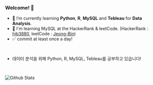 ### Welcome! 👋

- 🌱 I’m currently learning <strong>Python</strong>, <strong>R</strong>, <strong>MySQL</strong> and <strong>Tebleau</strong> for <strong>Data Analysis</strong>.
- 🌱 I'm learning MySQL at the HackerRank & leetCode. (HackerRank : <a href="https://www.hackerrank.com/hjb3880?hr_r=1">hjb3880</a>, leetCode : <a href="https://leetcode.com/Jeong-Bin/">Jeong-Bin</a>)
- ✅ commit at least once a day!

<br>

- 데이터 분석을 위해 Python, R, MySQL, Tebleau를 공부하고 있습니다!

<br>

![Github Stats](https://github-readme-stats.vercel.app/api?username=Jeong-Bin&theme=solarized-light&show_icons=true)



<!--
**Jeong-Bin/Jeong-Bin** is a ✨ _special_ ✨ repository because its `README.md` (this file) appears on your GitHub profile.

Here are some ideas to get you started:

- 🔭 I’m currently working on ...
- 🌱 I’m currently learning ...
- 👯 I’m looking to collaborate on ...
- 🤔 I’m looking for help with ...
- 💬 Ask me about ...
- 📫 How to reach me: ...
- 😄 Pronouns: ...
- ⚡ Fun fact: ...
-->
